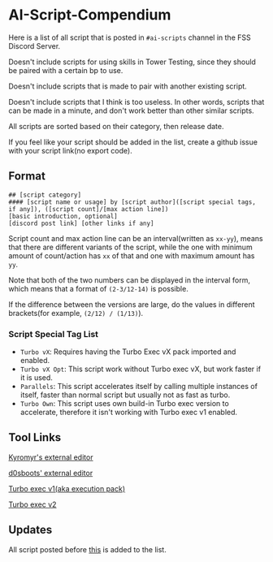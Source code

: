 # AI-Script-Compendium
Here is a list of all script that is posted in `#ai-scripts` channel in the FSS Discord Server.

Doesn't include scripts for using skills in Tower Testing, since they should be paired with a certain bp to use.

Doesn't include scripts that is made to pair with another existing script.

Doesn't include scripts that I think is too useless. In other words, scripts that can be made in a minute, and don't work better than other similar scripts.

All scripts are sorted based on their category, then release date.

If you feel like your script should be added in the list, create a github issue with your script link(no export code).

## Format
```
## [script category]
#### [script name or usage] by [script author]([script special tags, if any]), ([script count]/[max action line])
[basic introduction, optional]
[discord post link] [other links if any]
```

Script count and max action line can be an interval(written as `xx-yy`), means that there are different variants of the script, while the one with minimum amount of count/action has `xx` of that and one with maximum amount has `yy`.

Note that both of the two numbers can be displayed in the interval form, which means that a format of `(2-3/12-14)` is possible.

If the difference between the versions are large, do the values in different brackets(for example, `(2/12) / (1/13)`).
### Script Special Tag List
- `Turbo vX`: Requires having the Turbo Exec vX pack imported and enabled.
- `Turbo vX Opt`: This script work without Turbo exec vX, but work faster if it is used.
- `Parallels`: This script accelerates itself by calling multiple instances of itself, faster than normal script but usually not as fast as turbo.
- `Turbo Own`: This script uses own build-in Turbo exec version to accelerate, therefore it isn't working with Turbo exec v1 enabled.

## Tool Links
[Kyromyr's external editor](https://kyromyr.github.io/perfect-tower)

[d0sboots' external editor](https://d0sboots.github.io/perfect-tower)

[Turbo exec v1(aka execution pack)](https://github.com/Xenos6666/TPT2_scripts/blob/main/common/execution_stack/README.md)

[Turbo exec v2](https://github.com/Xenos6666/TPT2_scripts/blob/main/common/turbo_exec/README.md)

## Updates
All script posted before [this](https://discord.com/channels/488444879836413975/850425171059933272/908909948132556831) is added to the list.
